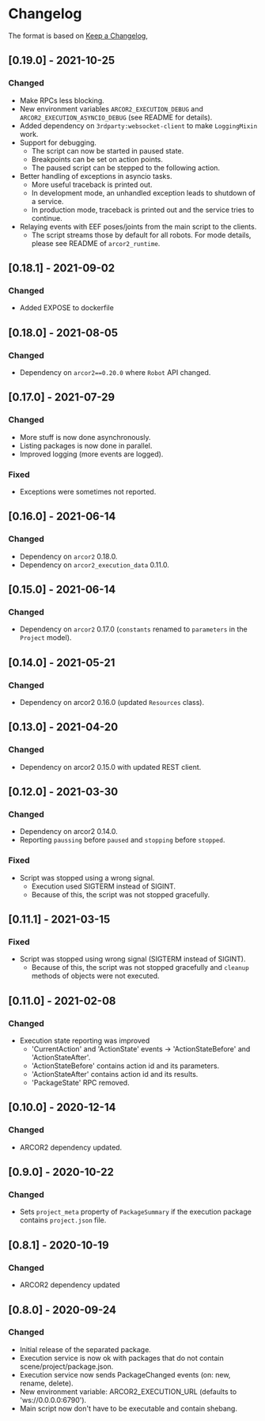 # Changelog

The format is based on [Keep a Changelog](https://keepachangelog.com/en/1.0.0/),

## [0.19.0] - 2021-10-25

### Changed

- Make RPCs less blocking.
- New environment variables `ARCOR2_EXECUTION_DEBUG` and `ARCOR2_EXECUTION_ASYNCIO_DEBUG` (see README for details).
- Added dependency on `3rdparty:websocket-client` to make `LoggingMixin` work.
- Support for debugging.
  - The script can now be started in paused state.
  - Breakpoints can be set on action points.
  - The paused script can be stepped to the following action.
- Better handling of exceptions in asyncio tasks.
  - More useful traceback is printed out.
  - In development mode, an unhandled exception leads to shutdown of a service.
  - In production mode, traceback is printed out and the service tries to continue.
- Relaying events with EEF poses/joints from the main script to the clients.
  - The script streams those by default for all robots. For mode details, please see README of `arcor2_runtime`. 

## [0.18.1] - 2021-09-02

### Changed
- Added EXPOSE to dockerfile


## [0.18.0] - 2021-08-05

### Changed

- Dependency on `arcor2==0.20.0` where `Robot` API changed.


## [0.17.0] - 2021-07-29

### Changed

- More stuff is now done asynchronously.
- Listing packages is now done in parallel.
- Improved logging (more events are logged).

### Fixed

- Exceptions were sometimes not reported.

## [0.16.0] - 2021-06-14

### Changed
- Dependency on `arcor2` 0.18.0.
- Dependency on `arcor2_execution_data` 0.11.0.

## [0.15.0] - 2021-06-14

### Changed
- Dependency on `arcor2` 0.17.0 (`constants` renamed to `parameters` in the `Project` model).

## [0.14.0] - 2021-05-21

### Changed
- Dependency on arcor2 0.16.0 (updated `Resources` class).

## [0.13.0] - 2021-04-20

### Changed
- Dependency on arcor2 0.15.0 with updated REST client.

## [0.12.0] - 2021-03-30

### Changed
- Dependency on arcor2 0.14.0.
- Reporting `paussing` before `paused` and `stopping` before `stopped`. 

### Fixed
- Script was stopped using a wrong signal.
  - Execution used SIGTERM instead of SIGINT.
  - Because of this, the script was not stopped gracefully.

## [0.11.1] - 2021-03-15

### Fixed
- Script was stopped using wrong signal (SIGTERM instead of SIGINT).
  - Because of this, the script was not stopped gracefully and `cleanup` methods of objects were not executed.

## [0.11.0] - 2021-02-08

### Changed
- Execution state reporting was improved
  - 'CurrentAction' and 'ActionState' events -> 'ActionStateBefore' and 'ActionStateAfter'.
  - 'ActionStateBefore' contains action id and its parameters.
  - 'ActionStateAfter' contains action id and its results.
  - 'PackageState' RPC removed.

## [0.10.0] - 2020-12-14

### Changed
- ARCOR2 dependency updated.

## [0.9.0] - 2020-10-22

### Changed
- Sets `project_meta` property of `PackageSummary` if the execution package contains `project.json` file.


## [0.8.1] - 2020-10-19

### Changed
- ARCOR2 dependency updated

## [0.8.0] - 2020-09-24
### Changed
- Initial release of the separated package.
- Execution service is now ok with packages that do not contain scene/project/package.json.
- Execution service now sends PackageChanged events (on: new, rename, delete).
- New environment variable: ARCOR2_EXECUTION_URL (defaults to 'ws://0.0.0.0:6790').
- Main script now don't have to be executable and contain shebang.
